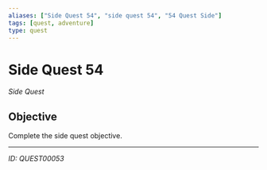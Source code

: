 ```yaml
---
aliases: ["Side Quest 54", "side quest 54", "54 Quest Side"]
tags: [quest, adventure]
type: quest
---
```


# Side Quest 54

*Side Quest*

## Objective
Complete the side quest objective.

---
*ID: QUEST00053*